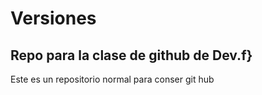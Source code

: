 # Versiones

## Repo para la clase de github de Dev.f}

Este es un repositorio normal para conser git hub